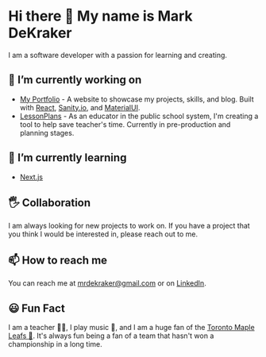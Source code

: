 # Hi there 👋 My name is Mark DeKraker

I am a software developer with a passion for learning and creating.

## 🔭 I’m currently working on

- [My Portfolio](https://www.mrdekraker.com) - A website to showcase my projects, skills, and blog. Built with [React](https://reactjs.org/), [Sanity.io](https://www.sanity.io/), and [MaterialUI](https://mui.com/).
- [LessonPlans](https://github.com/mrdekraker/LessonPlans) - As an educator in the public school system, I'm creating a tool to help save teacher's time. Currently in pre-production and planning stages.

## 🌱 I’m currently learning

- [Next.js](https://nextjs.org/)

## 🖐️ Collaboration

I am always looking for new projects to work on. If you have a project that you think I would be interested in, please reach out to me.

## 📫 How to reach me

You can reach me at [mrdekraker@gmail.com](mailto:mrdekraker@gmail.com) or on [LinkedIn](https://www.linkedin.com/in/mdek/).

## 😃 Fun Fact

I am a teacher 👨‍🏫, I play music 🎵, and I am a huge fan of the [Toronto Maple Leafs 🏒](https://www.nhl.com/mapleleafs). It's always fun being a fan of a team that hasn't won a championship in a long time.

